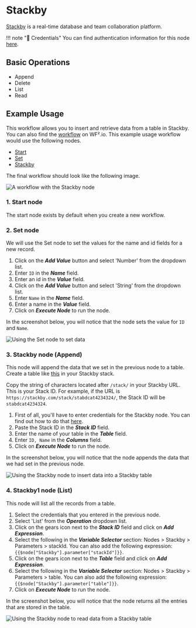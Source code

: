 # Stackby

[Stackby](https://stackby.com/) is a real-time database and team collaboration platform.

!!! note "🔑 Credentials"
    You can find authentication information for this node [here](/workflow/integrations/credentials/stackby/).


## Basic Operations

- Append
- Delete
- List
- Read

## Example Usage

This workflow allows you to insert and retrieve data from a table in Stackby. You can also find the [workflow](https://WF².io/workflows/934) on WF².io. This example usage workflow would use the following nodes.
- [Start](/integrations/core-nodes/workflow-nodes-base.start/)
- [Set](/integrations/core-nodes/workflow-nodes-base.set/)
- [Stackby]()

The final workflow should look like the following image.

![A workflow with the Stackby node](/_images/integrations/nodes/stackby/workflow.png)

### 1. Start node

The start node exists by default when you create a new workflow.

### 2. Set node

We will use the Set node to set the values for the name and id fields for a new record.

1. Click on the ***Add Value*** button and select 'Number' from the dropdown list.
2. Enter `ID` in the ***Name*** field.
3. Enter an id in the ***Value*** field.
4. Click on the ***Add Value*** button and select 'String' from the dropdown list.
5. Enter `Name` in the ***Name*** field.
6. Enter a name in the ***Value*** field.
7. Click on ***Execute Node*** to run the node.

In the screenshot below, you will notice that the node sets the value for `ID` and `Name`.

![Using the Set node to set data](/_images/integrations/nodes/stackby/set_node.png)

### 3. Stackby node (Append)

This node will append the data that we set in the previous node to a table. Create a table like [this](https://stackby.com/embed/shr161295766228627eec5) in your Stackby stack.

Copy the string of characters located after `/stack/` in your Stackby URL. This is your Stack ID. For example, if the URL is `https://stackby.com/stack/stabdcat4234324/`, the Stack ID will be `stabdcat4234324`.

1. First of all, you'll have to enter credentials for the Stackby node. You can find out how to do that [here](/integrations/credentials/stackby/).
2. Paste the Stack ID in the ***Stack ID*** field.
3. Enter the name of your table in the ***Table*** field.
4. Enter `ID, Name` in the ***Columns*** field.
5. Click on ***Execute Node*** to run the node.

In the screenshot below, you will notice that the node appends the data that we had set in the previous node.

![Using the Stackby node to insert data into a Stackby table](/_images/integrations/nodes/stackby/stackby_node.png)

### 4. Stackby1 node (List)

This node will list all the records from a table.

1. Select the credentials that you entered in the previous node.
2. Select 'List' from the ***Operation*** dropdown list.
3. Click on the gears icon next to the ***Stack ID*** field and click on ***Add Expression***.
4. Select the following in the ***Variable Selector*** section: Nodes > Stackby > Parameters > stackId. You can also add the following expression: `{{$node["Stackby"].parameter["stackId"]}}`.
5. Click on the gears icon next to the ***Table*** field and click on ***Add Expression***.
6. Select the following in the ***Variable Selector*** section: Nodes > Stackby > Parameters > table. You can also add the following expression: `{{$node["Stackby"].parameter["table"]}}`.
7. Click on ***Execute Node*** to run the node.

In the screenshot below, you will notice that the node returns all the entries that are stored in the table.

![Using the Stackby node to read data from a Stackby table](/_images/integrations/nodes/stackby/stackby1_node.png)
